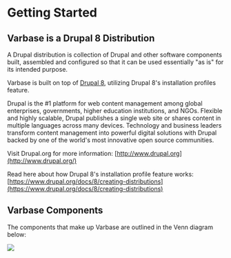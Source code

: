 # Getting Started

## Varbase is a Drupal 8 Distribution

A Drupal distribution is collection of Drupal and other software components built, assembled and configured so that it can be used essentially "as is" for its intended purpose.

Varbase is built on top of [Drupal 8](https://www.drupal.org/8), utilizing Drupal 8's installation profiles feature.

Drupal is the \#1 platform for web content management among global enterprises, governments, higher education institutions, and NGOs. Flexible and highly scalable, Drupal publishes a single web site or shares content in multiple languages across many devices. Technology and business leaders transform content management into powerful digital solutions with Drupal backed by one of the world's most innovative open source communities.

Visit Drupal.org for more information: [http://www.drupal.org](http://www.drupal.org/)

Read here about how Drupal 8's installation profile feature works: [https://www.drupal.org/docs/8/creating-distributions](https://www.drupal.org/docs/8/creating-distributions)

## Varbase Components

The components that make up Varbase are outlined in the Venn diagram below:

![](../.gitbook/assets/varbase-structure.png)

